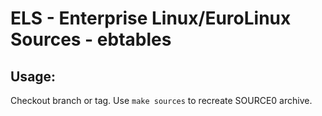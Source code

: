# ELS - Enterprise Linux/EuroLinux Sources - ebtables
 
## Usage:
  Checkout branch or tag. Use `make sources` to recreate  SOURCE0 archive.
